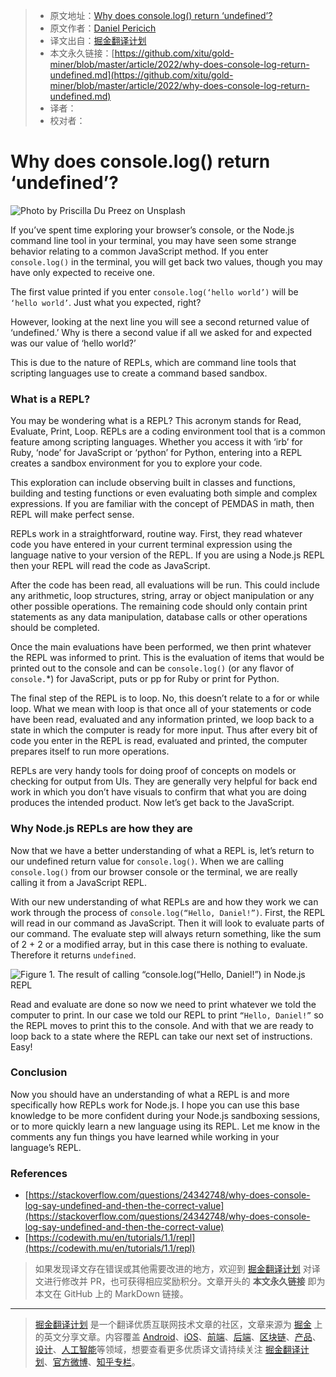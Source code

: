 > * 原文地址：[Why does console.log() return ‘undefined’?](https://blog.bitsrc.io/why-does-console-log-return-undefined-e06d44b4d0f8)
> * 原文作者：[Daniel Pericich](https://medium.com/@dpericich)
> * 译文出自：[掘金翻译计划](https://github.com/xitu/gold-miner)
> * 本文永久链接：[https://github.com/xitu/gold-miner/blob/master/article/2022/why-does-console-log-return-undefined.md](https://github.com/xitu/gold-miner/blob/master/article/2022/why-does-console-log-return-undefined.md)
> * 译者：
> * 校对者：

# Why does console.log() return ‘undefined’?

![Photo by [Priscilla Du Preez](https://unsplash.com/@priscilladupreez?utm_source=medium&utm_medium=referral) on [Unsplash](https://unsplash.com?utm_source=medium&utm_medium=referral)](https://cdn-images-1.medium.com/max/10944/0*3wb7W2zcwSqVlmiy)

If you’ve spent time exploring your browser’s console, or the Node.js command line tool in your terminal, you may have seen some strange behavior relating to a common JavaScript method. If you enter `console.log()` in the terminal, you will get back two values, though you may have only expected to receive one.

The first value printed if you enter `console.log(‘hello world’)` will be `‘hello world’`. Just what you expected, right?

However, looking at the next line you will see a second returned value of ‘undefined.’ Why is there a second value if all we asked for and expected was our value of ‘hello world?’

This is due to the nature of REPLs, which are command line tools that scripting languages use to create a command based sandbox.

### What is a REPL?

You may be wondering what is a REPL? This acronym stands for Read, Evaluate, Print, Loop. REPLs are a coding environment tool that is a common feature among scripting languages. Whether you access it with ‘irb’ for Ruby, ‘node’ for JavaScript or ‘python’ for Python, entering into a REPL creates a sandbox environment for you to explore your code.

This exploration can include observing built in classes and functions, building and testing functions or even evaluating both simple and complex expressions. If you are familiar with the concept of PEMDAS in math, then REPL will make perfect sense.

REPLs work in a straightforward, routine way. First, they read whatever code you have entered in your current terminal expression using the language native to your version of the REPL. If you are using a Node.js REPL then your REPL will read the code as JavaScript.

After the code has been read, all evaluations will be run. This could include any arithmetic, loop structures, string, array or object manipulation or any other possible operations. The remaining code should only contain print statements as any data manipulation, database calls or other operations should be completed.

Once the main evaluations have been performed, we then print whatever the REPL was informed to print. This is the evaluation of items that would be printed out to the console and can be `console.log()` (or any flavor of `console.`*) for JavaScript, puts or pp for Ruby or print for Python.

The final step of the REPL is to loop. No, this doesn’t relate to a for or while loop. What we mean with loop is that once all of your statements or code have been read, evaluated and any information printed, we loop back to a state in which the computer is ready for more input. Thus after every bit of code you enter in the REPL is read, evaluated and printed, the computer prepares itself to run more operations.

REPLs are very handy tools for doing proof of concepts on models or checking for output from UIs. They are generally very helpful for back end work in which you don’t have visuals to confirm that what you are doing produces the intended product. Now let’s get back to the JavaScript.

### Why Node.js REPLs are how they are

Now that we have a better understanding of what a REPL is, let’s return to our undefined return value for `console.log()`. When we are calling `console.log()` from our browser console or the terminal, we are really calling it from a JavaScript REPL.

With our new understanding of what REPLs are and how they work we can work through the process of `console.log(“Hello, Daniel!”)`. First, the REPL will read in our command as JavaScript. Then it will look to evaluate parts of our command. The evaluate step will always return something, like the sum of 2 + 2 or a modified array, but in this case there is nothing to evaluate. Therefore it returns `undefined`.

![Figure 1. The result of calling “console.log(“Hello, Daniel!”) in Node.js REPL](https://cdn-images-1.medium.com/max/2000/1*oRXhxIJaSy_meLMsIxXjdw.png)

Read and evaluate are done so now we need to print whatever we told the computer to print. In our case we told our REPL to print `“Hello, Daniel!”` so the REPL moves to print this to the console. And with that we are ready to loop back to a state where the REPL can take our next set of instructions. Easy!

### Conclusion

Now you should have an understanding of what a REPL is and more specifically how REPLs work for Node.js. I hope you can use this base knowledge to be more confident during your Node.js sandboxing sessions, or to more quickly learn a new language using its REPL. Let me know in the comments any fun things you have learned while working in your language’s REPL.

### References

* [https://stackoverflow.com/questions/24342748/why-does-console-log-say-undefined-and-then-the-correct-value](https://stackoverflow.com/questions/24342748/why-does-console-log-say-undefined-and-then-the-correct-value)
* [https://codewith.mu/en/tutorials/1.1/repl](https://codewith.mu/en/tutorials/1.1/repl)

> 如果发现译文存在错误或其他需要改进的地方，欢迎到 [掘金翻译计划](https://github.com/xitu/gold-miner) 对译文进行修改并 PR，也可获得相应奖励积分。文章开头的 **本文永久链接** 即为本文在 GitHub 上的 MarkDown 链接。

---

> [掘金翻译计划](https://github.com/xitu/gold-miner) 是一个翻译优质互联网技术文章的社区，文章来源为 [掘金](https://juejin.im) 上的英文分享文章。内容覆盖 [Android](https://github.com/xitu/gold-miner#android)、[iOS](https://github.com/xitu/gold-miner#ios)、[前端](https://github.com/xitu/gold-miner#前端)、[后端](https://github.com/xitu/gold-miner#后端)、[区块链](https://github.com/xitu/gold-miner#区块链)、[产品](https://github.com/xitu/gold-miner#产品)、[设计](https://github.com/xitu/gold-miner#设计)、[人工智能](https://github.com/xitu/gold-miner#人工智能)等领域，想要查看更多优质译文请持续关注 [掘金翻译计划](https://github.com/xitu/gold-miner)、[官方微博](http://weibo.com/juejinfanyi)、[知乎专栏](https://zhuanlan.zhihu.com/juejinfanyi)。
